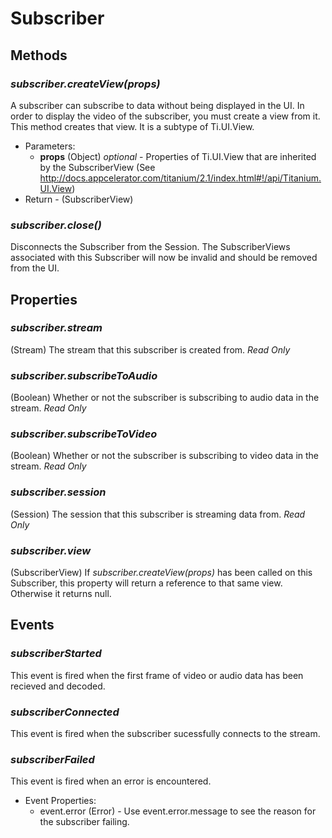 # Subscriber

## Methods

### _subscriber.createView(props)_

A subscriber can subscribe to data without being displayed in the UI. In order to display the video of the subscriber, you must create a view from it. This method creates that view. It is a subtype of Ti.UI.View.

*  Parameters:
    *  __props__ (Object) _optional_ - Properties of Ti.UI.View that are inherited by the SubscriberView (See <http://docs.appcelerator.com/titanium/2.1/index.html#!/api/Titanium.UI.View>)
*  Return - (SubscriberView)

### _subscriber.close()_

Disconnects the Subscriber from the Session. The SubscriberViews associated with this Subscriber will now be invalid and should be removed from the UI.

## Properties

### _subscriber.stream_

(Stream) The stream that this subscriber is created from. _Read Only_

### _subscriber.subscribeToAudio_

(Boolean) Whether or not the subscriber is subscribing to audio data in the stream. _Read Only_

### _subscriber.subscribeToVideo_

(Boolean) Whether or not the subscriber is subscribing to video data in the stream. _Read Only_

### _subscriber.session_

(Session) The session that this subscriber is streaming data from. _Read Only_

### _subscriber.view_

(SubscriberView) If _subscriber.createView(props)_ has been called on this Subscriber, this property will return a reference to that same view. Otherwise it returns null.

## Events

### _subscriberStarted_

This event is fired when the first frame of video or audio data has been recieved and decoded.

### _subscriberConnected_

This event is fired when the subscriber sucessfully connects to the stream.

### _subscriberFailed_

This event is fired when an error is encountered.

*  Event Properties:
    *  event.error (Error) - Use event.error.message to see the reason for the subscriber failing.
